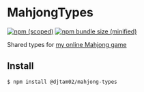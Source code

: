 # MahjongTypes

[![npm (scoped)](https://img.shields.io/npm/v/djtam02/mahjong-types)](https://github.com/DJTam02/MahjongTypes)
[![npm bundle size (minified)](https://img.shields.io/bundlephobia/min/@djtam02/mahjong-types)](https://github.com/DJTam02/MahjongTypes)

Shared types for [my online Mahjong game](https://github.com/DJTam02/Mahjong)

## Install
```
$ npm install @djtam02/mahjong-types
```
